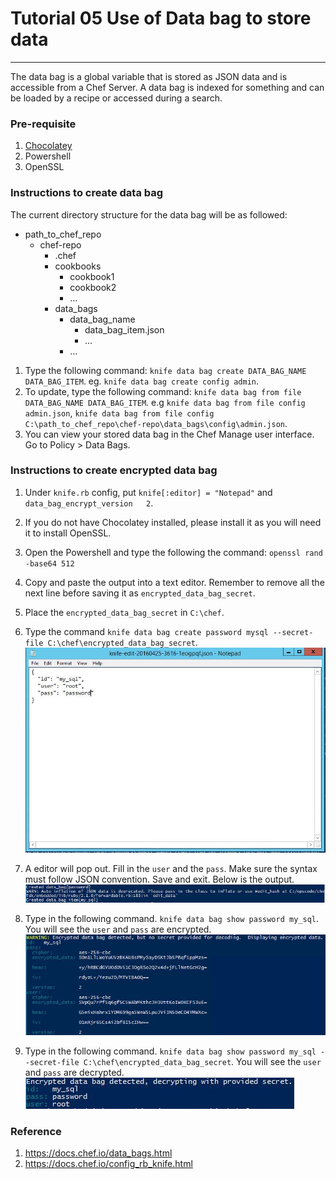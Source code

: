 # Tutorial 05 Use of Data bag to store data
------
The data bag is a global variable that is stored as JSON data and is accessible from a Chef Server. A data bag is indexed for something and can be loaded by a recipe or accessed during a search.

### Pre-requisite
1. [Chocolatey](https://chocolatey.org)
2. Powershell
3. OpenSSL

### Instructions to create data bag
The current directory structure for the data bag will be as followed:
- path_to_chef_repo
  - chef-repo
    - .chef
    - cookbooks
      - cookbook1
      - cookbook2
      - ...
    - data_bags
      - data_bag_name
        - data_bag_item.json
        - ...
      - ...


1. Type the following command: `knife data bag create DATA_BAG_NAME DATA_BAG_ITEM`. eg. `knife data bag create config admin`.
2. To update, type the following command: `knife data bag from file DATA_BAG_NAME DATA_BAG_ITEM`. e.g `knife data bag from file config admin.json`, `knife data bag from file config C:\path_to_chef_repo\chef-repo\data_bags\config\admin.json`.
3. You can view your stored data bag in the Chef Manage user interface. Go to Policy > Data Bags.

### Instructions to create encrypted data bag
1. Under `knife.rb` config, put `knife[:editor] = "Notepad"` and `data_bag_encrypt_version   2`.
2. If you do not have Chocolatey installed, please install it as you will need it to install OpenSSL.
3. Open the Powershell and type the following the command: `openssl rand -base64 512`
4. Copy and paste the output into a text editor. Remember to remove all the next line before saving it as `encrypted_data_bag_secret`.
5. Place the `encrypted_data_bag_secret` in `C:\chef`.
6. Type the command `knife data bag create password mysql --secret-file C:\chef\encrypted_data_bag_secret`. ![alt text](/tutorial05/img/editor.jpg)

7. A editor will pop out. Fill in the `user` and the `pass`. Make sure the syntax must follow JSON convention. Save and exit. Below is the output. ![alt text](/tutorial05/img/output.jpg)

8. Type in the following command. `knife data bag show password my_sql`. You will see the `user` and `pass` are encrypted. ![alt text](/tutorial05/img/show_pass.jpg)

9. Type in the following command. `knife data bag show password my_sql --secret-file C:\chef\encrypted_data_bag_secret`. You will see the `user` and `pass` are decrypted. ![alt text](/tutorial05/img/show_pass2.jpg)

### Reference
1. https://docs.chef.io/data_bags.html
2. https://docs.chef.io/config_rb_knife.html
